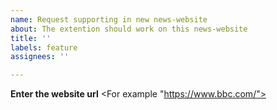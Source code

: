 ```yaml
---
name: Request supporting in new news-website
about: The extention should work on this news-website 
title: ''
labels: feature
assignees: ''

---
```


**Enter the website url**
<For example "https://www.bbc.com/">